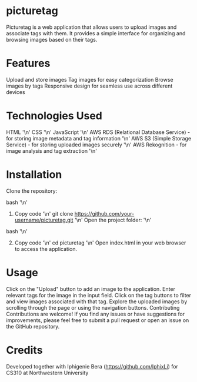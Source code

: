 # picturetag

Picturetag is a web application that allows users to upload images and associate tags with them. It provides a simple interface for organizing and browsing images based on their tags.

# Features
Upload and store images
Tag images for easy categorization
Browse images by tags
Responsive design for seamless use across different devices

# Technologies Used
 HTML '\n'
 CSS '\n'
 JavaScript '\n'
 AWS RDS (Relational Database Service) - for storing image metadata and tag information '\n'
 AWS S3 (Simple Storage Service) - for storing uploaded images securely '\n'
 AWS Rekognition - for image analysis and tag extraction '\n'

# Installation
Clone the repository:

bash '\n'

1) Copy code '\n' 
git clone https://github.com/your-username/picturetag.git '\n'
Open the project folder: '\n'

bash '\n'

2) Copy code '\n'
cd picturetag '\n'
Open index.html in your web browser to access the application.

# Usage
Click on the "Upload" button to add an image to the application.
Enter relevant tags for the image in the input field.
Click on the tag buttons to filter and view images associated with that tag.
Explore the uploaded images by scrolling through the page or using the navigation buttons.
Contributing
Contributions are welcome! If you find any issues or have suggestions for improvements, please feel free to submit a pull request or open an issue on the GitHub repository.

# Credits
Developed together with Iphigenie Bera (https://github.com/IphixLi) for CS310 at Northwestern University


